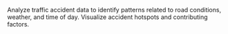 Analyze traffic accident data to identify patterns related to road conditions, weather, and time of day.
 Visualize accident hotspots and contributing factors.
